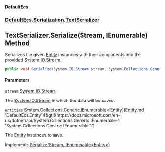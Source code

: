 #### [DefaultEcs](DefaultEcs.md 'DefaultEcs')
### [DefaultEcs.Serialization](DefaultEcs.md#DefaultEcs.Serialization 'DefaultEcs.Serialization').[TextSerializer](TextSerializer.md 'DefaultEcs.Serialization.TextSerializer')

## TextSerializer.Serialize(Stream, IEnumerable<Entity>) Method

Serializes the given [Entity](Entity.md 'DefaultEcs.Entity') instances with their components into the provided [System.IO.Stream](https://docs.microsoft.com/en-us/dotnet/api/System.IO.Stream 'System.IO.Stream').

```csharp
public void Serialize(System.IO.Stream stream, System.Collections.Generic.IEnumerable<DefaultEcs.Entity> entities);
```
#### Parameters

<a name='DefaultEcs.Serialization.TextSerializer.Serialize(System.IO.Stream,System.Collections.Generic.IEnumerable_DefaultEcs.Entity_).stream'></a>

`stream` [System.IO.Stream](https://docs.microsoft.com/en-us/dotnet/api/System.IO.Stream 'System.IO.Stream')

The [System.IO.Stream](https://docs.microsoft.com/en-us/dotnet/api/System.IO.Stream 'System.IO.Stream') in which the data will be saved.

<a name='DefaultEcs.Serialization.TextSerializer.Serialize(System.IO.Stream,System.Collections.Generic.IEnumerable_DefaultEcs.Entity_).entities'></a>

`entities` [System.Collections.Generic.IEnumerable&lt;](https://docs.microsoft.com/en-us/dotnet/api/System.Collections.Generic.IEnumerable-1 'System.Collections.Generic.IEnumerable`1')[Entity](Entity.md 'DefaultEcs.Entity')[&gt;](https://docs.microsoft.com/en-us/dotnet/api/System.Collections.Generic.IEnumerable-1 'System.Collections.Generic.IEnumerable`1')

The [Entity](Entity.md 'DefaultEcs.Entity') instances to save.

Implements [Serialize(Stream, IEnumerable&lt;Entity&gt;)](ISerializer.Serialize(Stream,IEnumerable_Entity_).md 'DefaultEcs.Serialization.ISerializer.Serialize(System.IO.Stream, System.Collections.Generic.IEnumerable<DefaultEcs.Entity>)')